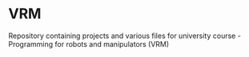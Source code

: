 # VRM
Repository containing projects and various files for university course - Programming for robots and manipulators (VRM)

